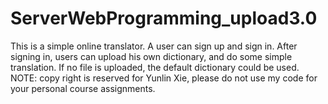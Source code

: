 # ServerWebProgramming_upload3.0
This is a simple online translator.
A user can sign up and sign in.
After signing in, users can upload his own dictionary, and do some simple translation. If no file is uploaded, the default dictionary could be used.
NOTE: copy right is reserved for Yunlin Xie, please do not use my code for your personal course assignments.
